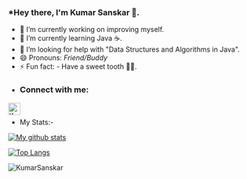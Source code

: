 ### *Hey there, I'm Kumar Sanskar 👋.


- 🎯 I’m currently working on improving myself.
- 📙 I’m currently learning Java ☕.
- 🤔 I’m looking for help with "Data Structures and Algorithms in Java".
- 😄 Pronouns: *Friend/Buddy*
- ⚡ Fun fact: - Have a sweet tooth 🦷🍫.
- ### Connect with me:

[<img align="left" alt="KumarSanskar | Instagram" width="25px" src="https://cdn.jsdelivr.net/npm/simple-icons@v3/icons/instagram.svg" />][instagram]

<br />

[instagram]: https://instagram.com/kumarsanskar_2001

- My Stats:-

[![My github stats](https://github-readme-stats.vercel.app/api?username=KumarSanskar)](https://github.com/anuraghazra/github-readme-stats)

[![Top Langs](https://github-readme-stats.vercel.app/api/top-langs/?username=KumarSanskar&layout=compact)](https://github.com/KumarSanskar/github-readme-stats)

<p align="left"><img src="https://komarev.com/ghpvc/?username=KumarSanskar" alt="KumarSanskar"/> </p>
